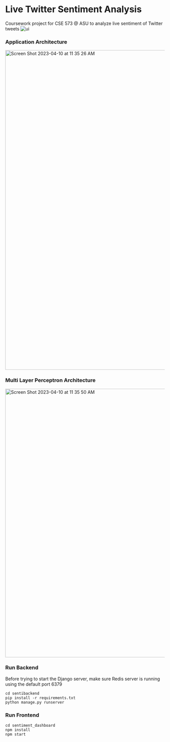 # Live Twitter Sentiment Analysis
Coursework project for CSE 573 @ ASU to analyze live sentiment of Twitter tweets
![ui](https://user-images.githubusercontent.com/18646185/230970017-ff4f13a6-01f3-4f0f-9457-6c09566f91f4.png)

### Application Architecture
<img width="1009" alt="Screen Shot 2023-04-10 at 11 35 26 AM" src="https://user-images.githubusercontent.com/18646185/230970418-60a2167b-6130-4721-bd75-a18102519494.png">

### Multi Layer Perceptron Architecture
<img width="848" alt="Screen Shot 2023-04-10 at 11 35 50 AM" src="https://user-images.githubusercontent.com/18646185/230970504-de1f04d7-c7d5-4c31-bb35-bf14e9f70606.png">

### Run Backend
Before trying to start the Django server, make sure Redis server is running using the default port 6379
```
cd sentibackend
pip install -r requirements.txt
python manage.py runserver
```

### Run Frontend
```
cd sentiment_dashboard
npm install
npm start
```
